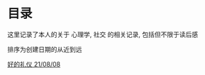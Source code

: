 # 目录

这里记录了本人的关于 心理学, 社交 的相关记录, 包括但不限于读后感

排序为创建日期的从近到远

[好的礼仪 21/08/08](https://chnmig.github.io/book/fiction/good_etiquette)

